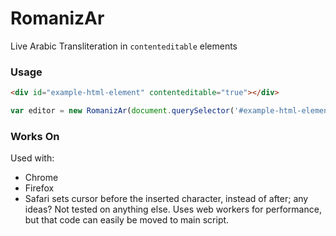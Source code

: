 # RomanizAr

Live Arabic Transliteration in <code>contenteditable</code> elements

### Usage
```HTML
<div id="example-html-element" contenteditable="true"></div>
```


```JavaScript
var editor = new RomanizAr(document.querySelector('#example-html-element'));
```

### Works On
Used with: 
- Chrome
- Firefox
- Safari sets cursor before the inserted character, instead of after; any ideas?
Not tested on anything else.
Uses web workers for performance, but that code can easily be moved to main script.
